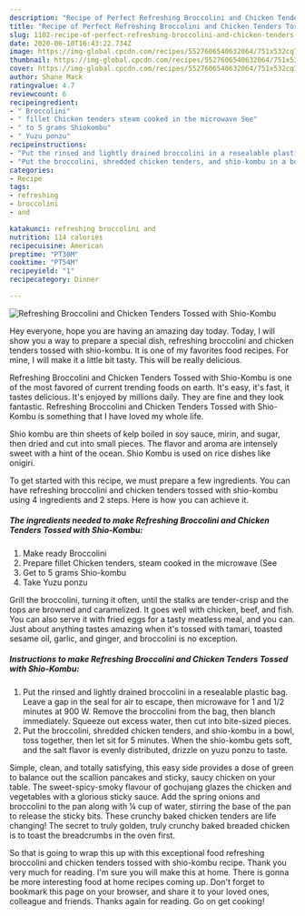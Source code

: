 ```yaml
---
description: "Recipe of Perfect Refreshing Broccolini and Chicken Tenders Tossed with Shio-Kombu"
title: "Recipe of Perfect Refreshing Broccolini and Chicken Tenders Tossed with Shio-Kombu"
slug: 1102-recipe-of-perfect-refreshing-broccolini-and-chicken-tenders-tossed-with-shio-kombu
date: 2020-06-10T16:43:22.734Z
image: https://img-global.cpcdn.com/recipes/5527606540632064/751x532cq70/refreshing-broccolini-and-chicken-tenders-tossed-with-shio-kombu-recipe-main-photo.jpg
thumbnail: https://img-global.cpcdn.com/recipes/5527606540632064/751x532cq70/refreshing-broccolini-and-chicken-tenders-tossed-with-shio-kombu-recipe-main-photo.jpg
cover: https://img-global.cpcdn.com/recipes/5527606540632064/751x532cq70/refreshing-broccolini-and-chicken-tenders-tossed-with-shio-kombu-recipe-main-photo.jpg
author: Shane Mack
ratingvalue: 4.7
reviewcount: 6
recipeingredient:
- " Broccolini"
- " fillet Chicken tenders steam cooked in the microwave See"
- " to 5 grams Shiokombu"
- " Yuzu ponzu"
recipeinstructions:
- "Put the rinsed and lightly drained broccolini in a resealable plastic bag. Leave a gap in the seal for air to escape, then microwave for 1 and 1/2 minutes at 900 W. Remove the broccolini from the bag, then blanch immediately. Squeeze out excess water, then cut into bite-sized pieces."
- "Put the broccolini, shredded chicken tenders, and shio-kombu in a bowl, toss together, then let sit for 5 minutes. When the shio-kombu gets soft, and the salt flavor is evenly distributed, drizzle on yuzu ponzu to taste."
categories:
- Recipe
tags:
- refreshing
- broccolini
- and

katakunci: refreshing broccolini and 
nutrition: 114 calories
recipecuisine: American
preptime: "PT30M"
cooktime: "PT54M"
recipeyield: "1"
recipecategory: Dinner

---
```



![Refreshing Broccolini and Chicken Tenders Tossed with Shio-Kombu](https://img-global.cpcdn.com/recipes/5527606540632064/751x532cq70/refreshing-broccolini-and-chicken-tenders-tossed-with-shio-kombu-recipe-main-photo.jpg)

Hey everyone, hope you are having an amazing day today. Today, I will show you a way to prepare a special dish, refreshing broccolini and chicken tenders tossed with shio-kombu. It is one of my favorites food recipes. For mine, I will make it a little bit tasty. This will be really delicious.

Refreshing Broccolini and Chicken Tenders Tossed with Shio-Kombu is one of the most favored of current trending foods on earth. It's easy, it's fast, it tastes delicious. It's enjoyed by millions daily. They are fine and they look fantastic. Refreshing Broccolini and Chicken Tenders Tossed with Shio-Kombu is something that I have loved my whole life.

Shio kombu are thin sheets of kelp boiled in soy sauce, mirin, and sugar, then dried and cut into small pieces. The flavor and aroma are intensely sweet with a hint of the ocean. Shio Kombu is used on rice dishes like onigiri.


To get started with this recipe, we must prepare a few ingredients. You can have refreshing broccolini and chicken tenders tossed with shio-kombu using 4 ingredients and 2 steps. Here is how you can achieve it.

<!--inarticleads1-->

##### The ingredients needed to make Refreshing Broccolini and Chicken Tenders Tossed with Shio-Kombu:

1. Make ready  Broccolini
1. Prepare  fillet Chicken tenders, steam cooked in the microwave (See
1. Get  to 5 grams Shio-kombu
1. Take  Yuzu ponzu


Grill the broccolini, turning it often, until the stalks are tender-crisp and the tops are browned and caramelized. It goes well with chicken, beef, and fish. You can also serve it with fried eggs for a tasty meatless meal, and you can. Just about anything tastes amazing when it&#39;s tossed with tamari, toasted sesame oil, garlic, and ginger, and broccolini is no exception. 

<!--inarticleads2-->

##### Instructions to make Refreshing Broccolini and Chicken Tenders Tossed with Shio-Kombu:

1. Put the rinsed and lightly drained broccolini in a resealable plastic bag. Leave a gap in the seal for air to escape, then microwave for 1 and 1/2 minutes at 900 W. Remove the broccolini from the bag, then blanch immediately. Squeeze out excess water, then cut into bite-sized pieces.
1. Put the broccolini, shredded chicken tenders, and shio-kombu in a bowl, toss together, then let sit for 5 minutes. When the shio-kombu gets soft, and the salt flavor is evenly distributed, drizzle on yuzu ponzu to taste.


Simple, clean, and totally satisfying, this easy side provides a dose of green to balance out the scallion pancakes and sticky, saucy chicken on your table. The sweet-spicy-smoky flavour of gochujang glazes the chicken and vegetables with a glorious sticky sauce. Add the spring onions and broccolini to the pan along with ¼ cup of water, stirring the base of the pan to release the sticky bits. These crunchy baked chicken tenders are life changing! The secret to truly golden, truly crunchy baked breaded chicken is to toast the breadcrumbs in the oven first. 

So that is going to wrap this up with this exceptional food refreshing broccolini and chicken tenders tossed with shio-kombu recipe. Thank you very much for reading. I'm sure you will make this at home. There is gonna be more interesting food at home recipes coming up. Don't forget to bookmark this page on your browser, and share it to your loved ones, colleague and friends. Thanks again for reading. Go on get cooking!

